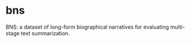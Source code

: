 # bns
BNS: a dataset of long-form biographical narratives for evaluating multi-stage text summarization.  

